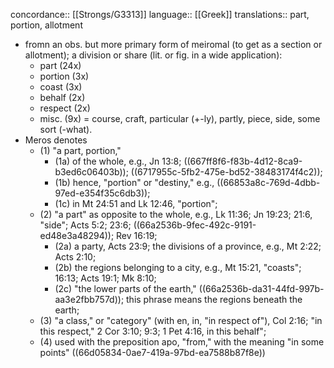concordance:: [[Strongs/G3313]] 
language:: [[Greek]] 
translations:: part, portion, allotment

- fromn an obs. but more primary form of meiromal (to get as a section or allotment); a division or share (lit. or fig. in a wide application):
	- part (24x)
	- portion (3x)
	- coast (3x)
	- behalf (2x)
	- respect (2x)
	- misc. (9x) = course, craft, particular (+-ly), partly, piece, side, some sort (-what).
- Meros denotes
	- (1) "a part, portion,"
		- (1a) of the whole, e.g., Jn 13:8; ((667ff8f6-f83b-4d12-8ca9-b3ed6c06403b)); ((6717955c-5fb2-475e-bd52-38483174f4c2));
		- (1b) hence, "portion" or "destiny," e.g., ((66853a8c-769d-4dbb-97ed-e354f35c6db3));
		- (1c) in Mt 24:51 and Lk 12:46, "portion";
	- (2) "a part" as opposite to the whole, e.g., Lk 11:36; Jn 19:23; 21:6, "side"; Acts 5:2; 23:6; ((66a2536b-9fec-492c-9191-ed48e3a48294)); Rev 16:19;
		- (2a) a party, Acts 23:9; the divisions of a province, e.g., Mt 2:22; Acts 2:10;
		- (2b) the regions belonging to a city, e.g., Mt 15:21, "coasts"; 16:13; Acts 19:1; Mk 8:10;
		- (2c) "the lower parts of the earth," ((66a2536b-da31-44fd-997b-aa3e2fbb757d)); this phrase means the regions beneath the earth;
	- (3) "a class," or "category" (with en, in, "in respect of"), Col 2:16; "in this respect," 2 Cor 3:10; 9:3; 1 Pet 4:16, in this behalf";
	- (4) used with the preposition apo, "from," with the meaning "in some points" ((66d05834-0ae7-419a-97bd-ea7588b87f8e))
